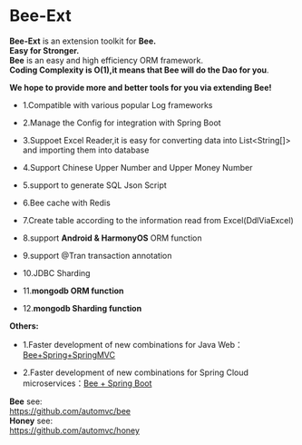 
Bee-Ext
=========
**Bee-Ext** is an extension toolkit for **Bee.**   
**Easy for Stronger.**   
**Bee** is an easy and high efficiency ORM framework.    
**Coding Complexity is O(1),it means that Bee will do the Dao for you**.  

**We hope to provide more and better tools for you via extending Bee!&nbsp;**

* 1.Compatible with various popular Log frameworks	

* 2.Manage the Config for integration with Spring Boot 

* 3.Suppoet Excel Reader,it is easy for converting data into List<String[]> and importing them into database 

* 4.Support Chinese Upper Number and Upper Money Number 

* 5.support to generate SQL Json Script	

* 6.Bee cache with Redis 

* 7.Create table according to the information read from Excel(DdlViaExcel)	

* 8.support **Android & HarmonyOS** ORM function	

* 9.support @Tran transaction annotation	

* 10.JDBC Sharding  

* 11.**mongodb ORM function**  
* 12.**mongodb Sharding function**  

**Others:**	
* 1.Faster development of new combinations for Java Web：  [Bee+Spring+SpringMVC](../../../../aiteasoft/bee-spring-springmvc)  

* 2.Faster development of new combinations for Spring Cloud microservices：[Bee + Spring Boot](../../../bee-springboot)  

**Bee** see:  
https://github.com/automvc/bee  
**Honey** see:  
https://github.com/automvc/honey  
